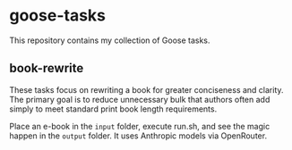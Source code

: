 # goose-tasks

This repository contains my collection of Goose tasks.

## book-rewrite

These tasks focus on rewriting a book for greater conciseness and clarity. The primary goal is to reduce unnecessary bulk that authors often add simply to meet standard print book length requirements.

Place an e-book in the `input` folder, execute run.sh, and see the magic happen
in the `output` folder.
It uses Anthropic models via OpenRouter.